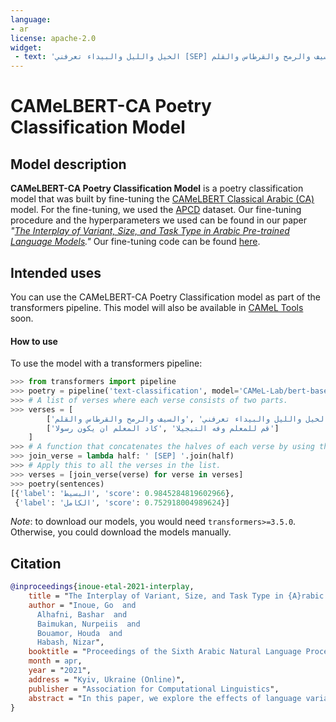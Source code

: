 ```yaml
---
language: 
- ar
license: apache-2.0
widget:
 - text: 'الخيل والليل والبيداء تعرفني [SEP] والسيف والرمح والقرطاس والقلم'
---
```

# CAMeLBERT-CA Poetry Classification Model
## Model description
**CAMeLBERT-CA Poetry Classification Model** is a poetry classification model that was built by fine-tuning the [CAMeLBERT Classical Arabic (CA)](https://huggingface.co/CAMeL-Lab/bert-base-arabic-camelbert-ca/) model.
For the fine-tuning, we used the [APCD](https://arxiv.org/pdf/1905.05700.pdf) dataset.
Our fine-tuning procedure and the hyperparameters we used can be found in our paper *"[The Interplay of Variant, Size, and Task Type in Arabic Pre-trained Language Models](https://arxiv.org/abs/2103.06678)."* Our fine-tuning code can be found [here](https://github.com/CAMeL-Lab/CAMeLBERT).
## Intended uses
You can use the CAMeLBERT-CA Poetry Classification model as part of the transformers pipeline.
This model will also be available in [CAMeL Tools](https://github.com/CAMeL-Lab/camel_tools) soon.
#### How to use
To use the model with a transformers pipeline:
```python
>>> from transformers import pipeline
>>> poetry = pipeline('text-classification', model='CAMeL-Lab/bert-base-arabic-camelbert-ca-poetry')
>>> # A list of verses where each verse consists of two parts.
>>> verses = [
        ['الخيل والليل والبيداء تعرفني' ,'والسيف والرمح والقرطاس والقلم'],
        ['قم للمعلم وفه التبجيلا' ,'كاد المعلم ان يكون رسولا']
    ]
>>> # A function that concatenates the halves of each verse by using the [SEP] token.
>>> join_verse = lambda half: ' [SEP] '.join(half)
>>> # Apply this to all the verses in the list.
>>> verses = [join_verse(verse) for verse in verses]
>>> poetry(sentences)
[{'label': 'البسيط', 'score': 0.9845284819602966},
 {'label': 'الكامل', 'score': 0.752918004989624}]
```
*Note*: to download our models, you would need `transformers>=3.5.0`.
Otherwise, you could download the models manually.

## Citation
```bibtex
@inproceedings{inoue-etal-2021-interplay,
    title = "The Interplay of Variant, Size, and Task Type in {A}rabic Pre-trained Language Models",
    author = "Inoue, Go  and
      Alhafni, Bashar  and
      Baimukan, Nurpeiis  and
      Bouamor, Houda  and
      Habash, Nizar",
    booktitle = "Proceedings of the Sixth Arabic Natural Language Processing Workshop",
    month = apr,
    year = "2021",
    address = "Kyiv, Ukraine (Online)",
    publisher = "Association for Computational Linguistics",
    abstract = "In this paper, we explore the effects of language variants, data sizes, and fine-tuning task types in Arabic pre-trained language models. To do so, we build three pre-trained language models across three variants of Arabic: Modern Standard Arabic (MSA), dialectal Arabic, and classical Arabic, in addition to a fourth language model which is pre-trained on a mix of the three. We also examine the importance of pre-training data size by building additional models that are pre-trained on a scaled-down set of the MSA variant. We compare our different models to each other, as well as to eight publicly available models by fine-tuning them on five NLP tasks spanning 12 datasets. Our results suggest that the variant proximity of pre-training data to fine-tuning data is more important than the pre-training data size. We exploit this insight in defining an optimized system selection model for the studied tasks.",
}
```